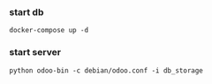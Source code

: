 ### start db  
``` docker-compose up -d ```  
### start server  
``` python odoo-bin -c debian/odoo.conf -i db_storage ```  